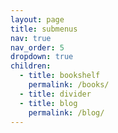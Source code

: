 ```yaml
---
layout: page
title: submenus
nav: true
nav_order: 5
dropdown: true
children:
  - title: bookshelf
    permalink: /books/
  - title: divider
  - title: blog
    permalink: /blog/
---
```

